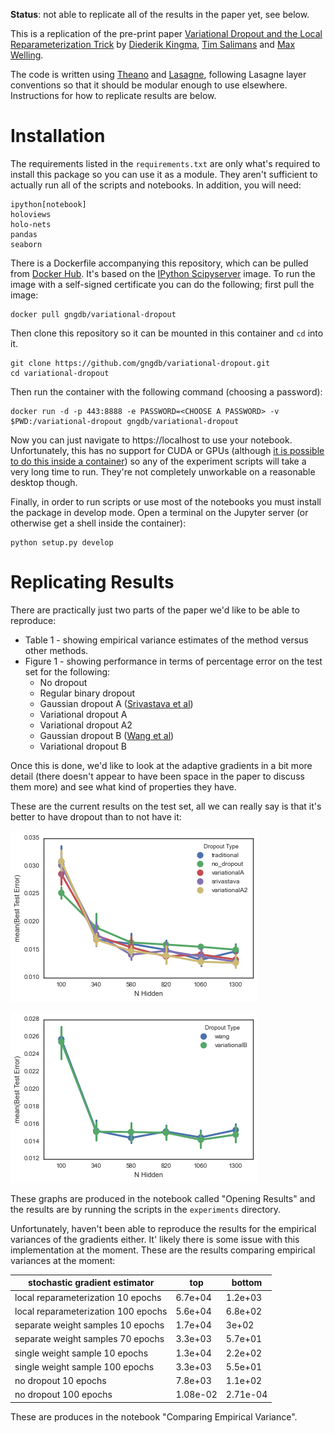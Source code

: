 
__Status__: not able to replicate all of the results in the paper yet, see
below.

This is a replication of the pre-print paper [Variational Dropout and the
Local Reparameterization Trick][arxiv] by [Diederik Kingma][kingma], 
[Tim Salimans][salimans] and [Max Welling][welling].

The code is written using [Theano][] and [Lasagne][], following Lasagne
layer conventions so that it should be modular enough to use elsewhere.
Instructions for how to replicate results are below.

Installation
============

The requirements listed in the `requirements.txt` are only what's required
to install this package so you can use it as a module. They aren't
sufficient to actually run all of the scripts and notebooks. In addition,
you will need:

```
ipython[notebook]
holoviews
holo-nets
pandas
seaborn
```

There is a Dockerfile accompanying this repository, which can be pulled
from [Docker Hub][dockerhub]. It's based on the [IPython
Scipyserver][scipyserver] image. To run the image with a self-signed
certificate you can do the following; first pull the image:

```
docker pull gngdb/variational-dropout
```

Then clone this repository so it can be mounted in this container and `cd`
into it.

```
git clone https://github.com/gngdb/variational-dropout.git
cd variational-dropout
```

Then run the container with the following command (choosing a password):

```
docker run -d -p 443:8888 -e PASSWORD=<CHOOSE A PASSWORD> -v $PWD:/variational-dropout gngdb/variational-dropout
```

Now you can just navigate to https://localhost to use your notebook.
Unfortunately, this has no support for CUDA or GPUs (although [it is
possible to do this inside a container][kaixhin]) so any of the experiment
scripts will take a very long time to run. They're not completely
unworkable on a reasonable desktop though.

Finally, in order to run scripts or use most of the notebooks you must
install the package in develop mode. Open a terminal on the Jupyter server
(or otherwise get a shell inside the container):

```
python setup.py develop
```

Replicating Results
===================

There are practically just two parts of the paper we'd like to be able to
reproduce:

* Table 1 - showing empirical variance estimates of the method versus other
methods.
* Figure 1 - showing performance in terms of percentage error on the test
set for the following:
    * No dropout
    * Regular binary dropout
    * Gaussian dropout A ([Srivastava et al][sriva])
    * Variational dropout A
    * Variational dropout A2
    * Gaussian dropout B ([Wang et al][wang])
    * Variational dropout B

Once this is done, we'd like to look at the adaptive gradients in a bit
more detail (there doesn't appear to have been space in the paper to
discuss them more) and see what kind of properties they have.

These are the current results on the test set, all we can really say is
that it's better to have dropout than to not have it: 

![figure1a]

![figure1b]

These graphs are produced in the notebook called "Opening Results" and the
results are by running the scripts in the `experiments` directory.

Unfortunately, haven't been able to reproduce the results for the empirical
variances of the gradients either. It' likely there is some issue with this
implementation at the moment. These are the results comparing empirical
variances at the moment:

 stochastic gradient estimator      | top       | bottom
------------------------------------|-----------|-------
local reparameterization 10 epochs  | 6.7e+04   | 1.2e+03
local reparameterization 100 epochs | 5.6e+04   | 6.8e+02
separate weight samples  10 epochs  | 1.7e+04   | 3e+02
separate weight samples 70 epochs   | 3.3e+03   | 5.7e+01
single weight sample 10 epochs      | 1.3e+04   | 2.2e+02
single weight sample 100 epochs     | 3.3e+03   | 5.5e+01
no dropout 10 epochs                | 7.8e+03   | 1.1e+02
no dropout 100 epochs               | 1.08e-02 | 2.71e-04

These are produces in the notebook "Comparing Empirical Variance".

[arxiv]: http://arxiv.org/abs/1506.02557
[kingma]: http://dpkingma.com/
[salimans]: http://timsalimans.com/
[welling]: https://www.ics.uci.edu/~welling/
[theano]: http://deeplearning.net/software/theano/
[lasagne]: https://lasagne.readthedocs.org/en/latest/
[dockerhub]: https://hub.docker.com/r/gngdb/variational-dropout/
[scipyserver]: https://github.com/ipython/docker-notebook/tree/master/scipyserver
[kaixhin]: https://github.com/Kaixhin/dockerfiles
[sriva]: http://jmlr.org/papers/v15/srivastava14a.html
[wang]: http://machinelearning.wustl.edu/mlpapers/papers/wang13a
[figure1a]: presentation/images/figure1a.png
[figure1b]: presentation/images/figure1b.png

